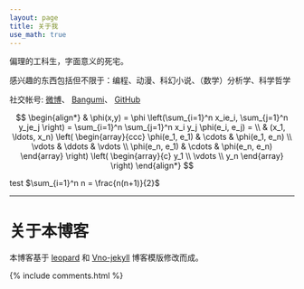 ```yaml
---
layout: page
title: 关于我 
use_math: true
---
```



偏理的工科生，字面意义的死宅。

感兴趣的东西包括但不限于：编程、动漫、科幻小说、（数学）分析学、科学哲学

社交帐号:
[微博](https://weibo.com/MiFantasy000)、
[Bangumi](http://bangumi.tv/user/miroox)、
[GitHub](https://github.com/miRoox)


$$
\begin{align*}
  & \phi(x,y) = \phi \left(\sum_{i=1}^n x_ie_i, \sum_{j=1}^n y_je_j \right)
  = \sum_{i=1}^n \sum_{j=1}^n x_i y_j \phi(e_i, e_j) = \\
  & (x_1, \ldots, x_n) \left( \begin{array}{ccc}
      \phi(e_1, e_1) & \cdots & \phi(e_1, e_n) \\
      \vdots & \ddots & \vdots \\
      \phi(e_n, e_1) & \cdots & \phi(e_n, e_n)
    \end{array} \right)
  \left( \begin{array}{c}
      y_1 \\
      \vdots \\
      y_n
    \end{array} \right)
\end{align*}
$$

test $\sum_{i=1}^n n = \frac{n(n+1)}{2}$ 

----

# 关于本博客

本博客基于 
[leopard](http://baixin.io) 和 
[Vno-jekyll](http://vno.onevcat.com) 博客模版修改而成。


{% include comments.html %}

